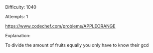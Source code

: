Difficulty: 1040

Attempts: 1

https://www.codechef.com/problems/APPLEORANGE

Explanation:

To divide the amount of fruits equally you only have to know their gcd
